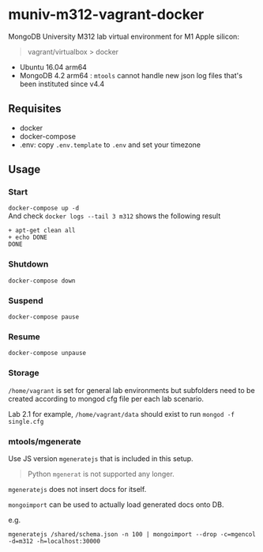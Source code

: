 # muniv-m312-vagrant-docker

MongoDB University M312 lab virtual environment for M1 Apple silicon:

> vagrant/virtualbox > docker

- Ubuntu 16.04 arm64
- MongoDB 4.2 arm64 : `mtools` cannot handle new json log files that's been instituted since v4.4

## Requisites

- docker
- docker-compose
- .env: copy `.env.template` to `.env` and set your timezone

## Usage

### Start

`docker-compose up -d`<br>
And check `docker logs --tail 3 m312` shows the following result

```
+ apt-get clean all
+ echo DONE
DONE
```

### Shutdown

`docker-compose down`

### Suspend

`docker-compose pause`

### Resume

`docker-compose unpause`

### Storage

`/home/vagrant` is set for general lab environments but subfolders need to be created according to mongod cfg file per each lab scenario.

Lab 2.1 for example, `/home/vagrant/data` should exist to run `mongod -f single.cfg`

### mtools/mgenerate

Use JS version `mgeneratejs` that is included in this setup.

> Python `mgenerat` is not supported any longer.

`mgeneratejs` does not insert docs for itself.

`mongoimport` can be used to actually load generated docs onto DB.

e.g.

```
mgeneratejs /shared/schema.json -n 100 | mongoimport --drop -c=mgencol -d=m312 -h=localhost:30000
```
